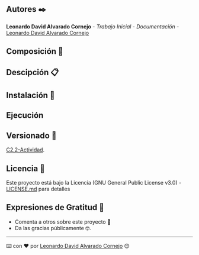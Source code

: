## Autores ✒️

**Leonardo David Alvarado Cornejo** - *Trabajo Inicial* - *Documentación* - [Leonardo David Alvarado Cornejo](https://github.com/Leonardo-David-Alvarado-Cornejo)

## Composición 🚀

## Descipción  📋

## Instalación 🔧

## Ejecución 

## Versionado 📌

[C2.2-Actividad](https://github.com/Leonardo-David-Alvarado-Cornejo/C2.2-Actividad/tags).

## Licencia 📄

Este proyecto está bajo la Licencia (GNU General Public License v3.0) -  [LICENSE.md](LICENSE) para detalles

## Expresiones de Gratitud 🎁

* Comenta a otros sobre este proyecto 📢
* Da las gracias públicamente 🤓.

---
⌨️ con ❤️ por [Leonardo David Alvarado Cornejo](https://github.com/Leonardo-David-Alvarado-Cornejo) 😊
